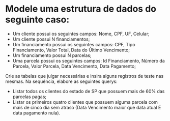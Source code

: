 # Modele uma estrutura de dados do seguinte caso:

- Um cliente possui os seguintes campos: Nome, CPF, UF, Celular;
- Um cliente possui N financiamentos;
- Um financiamento possui os seguintes campos: CPF, Tipo Financiamento, Valor Total, Data
do Último Vencimento;
- Um financiamento possui N parcelas;
- Uma parcela possui os seguintes campos: Id Financiamento, Número da Parcela, Valor
Parcela, Data Vencimento, Data Pagamento;

Crie as tabelas que julgar necessárias e insira alguns registros de teste nas mesmas. Na sequência,
elabore as seguintes querys:
- Listar todos os clientes do estado de SP que possuem mais de 60% das parcelas pagas;
- Listar os primeiros quatro clientes que possuem alguma parcela com mais de cinco dia sem
atraso (Data Vencimento maior que data atual E data pagamento nula).
